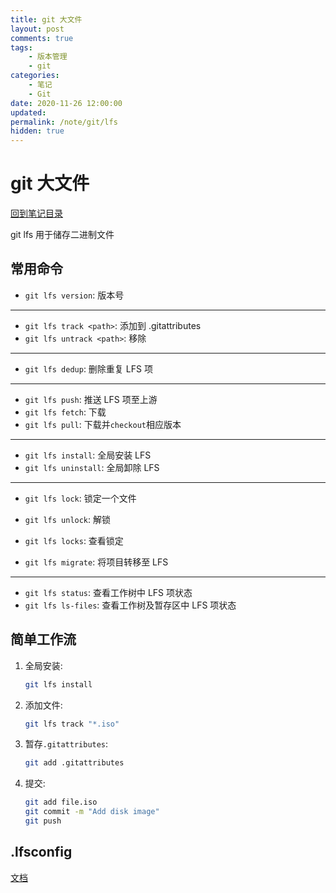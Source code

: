 ```yaml
---
title: git 大文件
layout: post
comments: true
tags:
    - 版本管理
    - git
categories:
    - 笔记
    - Git
date: 2020-11-26 12:00:00
updated:
permalink: /note/git/lfs
hidden: true
---
```


# git 大文件

[回到笔记目录](/note/git/index)

git lfs 用于储存二进制文件

<!-- more -->

## 常用命令

-   `git lfs version`:
    版本号

---

-   `git lfs track <path>`:
    添加到 .gitattributes
-   `git lfs untrack <path>`:
    移除

---

-   `git lfs dedup`:
    删除重复 LFS 项

---

-   `git lfs push`:
    推送 LFS 项至上游
-   `git lfs fetch`:
    下载
-   `git lfs pull`:
    下载并`checkout`相应版本

---

-   `git lfs install`:
    全局安装 LFS
-   `git lfs uninstall`:
    全局卸除 LFS

---

-   `git lfs lock`:
    锁定一个文件
-   `git lfs unlock`:
    解锁
-   `git lfs locks`:
    查看锁定

-   `git lfs migrate`:
    将项目转移至 LFS

---

-   `git lfs status`:
    查看工作树中 LFS 项状态
-   `git lfs ls-files`:
    查看工作树及暂存区中 LFS 项状态

## 简单工作流

1.  全局安装:
    ```sh
    git lfs install
    ```
2.  添加文件:
    ```sh
    git lfs track "*.iso"
    ```
3.  暂存`.gitattributes`:
    ```sh
    git add .gitattributes
    ```
4.  提交:
    ```sh
    git add file.iso
    git commit -m "Add disk image"
    git push
    ```

## .lfsconfig

[文档](https://github.com/git-lfs/git-lfs/blob/master/docs/man/git-lfs-config.5.ronn)
